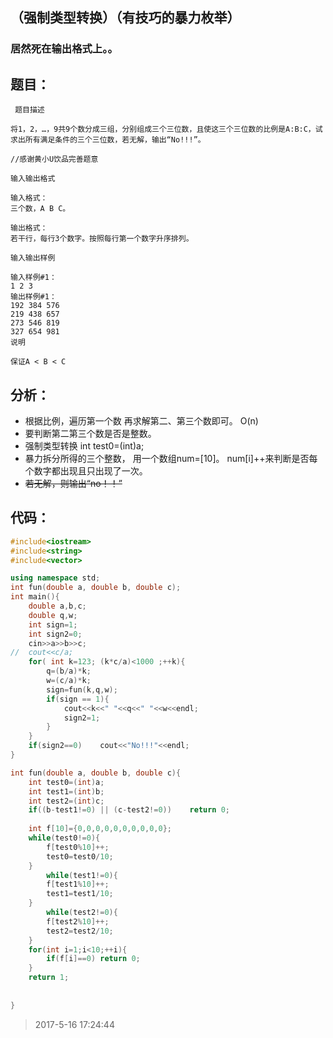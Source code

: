 ## （强制类型转换）（有技巧的暴力枚举）
### 居然死在输出格式上。。

## 题目：
     题目描述
    
    将1，2，…，9共9个数分成三组，分别组成三个三位数，且使这三个三位数的比例是A:B:C，试求出所有满足条件的三个三位数，若无解，输出“No!!!”。
    
    //感谢黄小U饮品完善题意
    
    输入输出格式
    
    输入格式：
    三个数，A B C。
    
    输出格式：
    若干行，每行3个数字。按照每行第一个数字升序排列。
    
    输入输出样例
    
    输入样例#1：
    1 2 3
    输出样例#1：
    192 384 576
    219 438 657
    273 546 819
    327 654 981
    说明
    
    保证A < B < C
    

## 分析：
- 根据比例，遍历第一个数 再求解第二、第三个数即可。 O(n)
- 要判断第二第三个数是否是整数。
- 强制类型转换 	int test0=(int)a;
- 暴力拆分所得的三个整数， 用一个数组num=[10]。 num[i]++来判断是否每个数字都出现且只出现了一次。
- ~~若无解，则输出“no！！”~~  


## 代码：
```cpp
#include<iostream>
#include<string>
#include<vector>

using namespace std;
int fun(double a, double b, double c);
int main(){
	double a,b,c;
	double q,w;
	int sign=1;
	int sign2=0;
	cin>>a>>b>>c;
//	cout<<c/a;
	for( int k=123; (k*c/a)<1000 ;++k){
		q=(b/a)*k;
		w=(c/a)*k;
		sign=fun(k,q,w);
		if(sign == 1){
			cout<<k<<" "<<q<<" "<<w<<endl;
			sign2=1;
		}
	} 
	if(sign2==0)	cout<<"No!!!"<<endl;
} 

int fun(double a, double b, double c){
	int test0=(int)a;
	int test1=(int)b;
	int test2=(int)c;
	if((b-test1!=0) || (c-test2!=0))	return 0;
	
	int f[10]={0,0,0,0,0,0,0,0,0,0};
	while(test0!=0){
		f[test0%10]++;
		test0=test0/10;
	}
		while(test1!=0){
		f[test1%10]++;
		test1=test1/10;
	}
		while(test2!=0){
		f[test2%10]++;
		test2=test2/10;
	}
	for(int i=1;i<10;++i){
		if(f[i]==0) return 0;
	}
	return 1;
	
	
}
```

> 2017-5-16 17:24:44